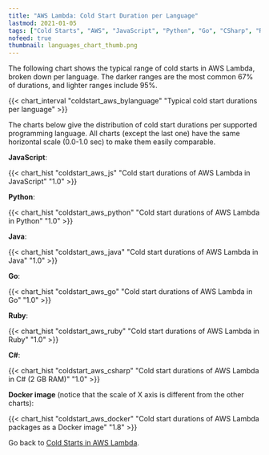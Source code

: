 ```yaml
---
title: "AWS Lambda: Cold Start Duration per Language"
lastmod: 2021-01-05
tags: ["Cold Starts", "AWS", "JavaScript", "Python", "Go", "CSharp", "Ruby", "Java", "AWS Lambda"]
nofeed: true
thumbnail: languages_chart_thumb.png
---
```


The following chart shows the typical range of cold starts in AWS Lambda, broken down per language. The darker ranges are the most common 67% of durations, and lighter ranges include 95%.

{{< chart_interval
    "coldstart_aws_bylanguage"
    "Typical cold start durations per language" >}}

The charts below give the distribution of cold start durations per supported programming language. All charts (except the last one) have the same horizontal scale (0.0-1.0 sec) to make them easily comparable.

**JavaScript**:

{{< chart_hist
     "coldstart_aws_js"
     "Cold start durations of AWS Lambda in JavaScript"
     "1.0" >}}

**Python**:

{{< chart_hist
     "coldstart_aws_python"
     "Cold start durations of AWS Lambda in Python"
     "1.0" >}}

**Java**:

{{< chart_hist
     "coldstart_aws_java"
     "Cold start durations of AWS Lambda in Java"
     "1.0" >}}

**Go**:

{{< chart_hist
     "coldstart_aws_go"
     "Cold start durations of AWS Lambda in Go"
     "1.0" >}}

**Ruby**:

{{< chart_hist
     "coldstart_aws_ruby"
     "Cold start durations of AWS Lambda in Ruby"
     "1.0" >}}

**C#**:

{{< chart_hist
     "coldstart_aws_csharp"
     "Cold start durations of AWS Lambda in C# (2 GB RAM)"
     "1.0" >}}

**Docker image** (notice that the scale of X axis is different from the other charts):

{{< chart_hist
     "coldstart_aws_docker"
     "Cold start durations of AWS Lambda packages as a Docker image"
     "1.8" >}}

Go back to [Cold Starts in AWS Lambda](/serverless/coldstarts/aws/).